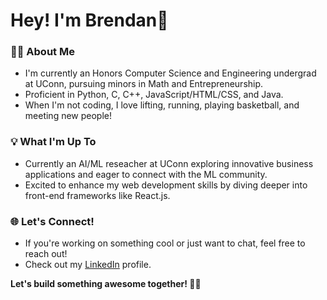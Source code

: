 # Hey! I'm Brendan👋

### 👨‍🎓 About Me
- I'm currently an Honors Computer Science and Engineering undergrad at UConn, pursuing minors in Math and Entrepreneurship.
- Proficient in Python, C, C++, JavaScript/HTML/CSS, and Java.
- When I'm not coding, I love lifting, running, playing basketball, and meeting new people!

### 💡 What I'm Up To
- Currently an AI/ML reseacher at UConn exploring innovative business applications and eager to connect with the ML community.
- Excited to enhance my web development skills by diving deeper into front-end frameworks like React.js.

### 🌐 Let's Connect!
- If you're working on something cool or just want to chat, feel free to reach out!
- Check out my [LinkedIn](https://www.linkedin.com/in/brendanabarnett/) profile.

**Let's build something awesome together! 😤💪**
